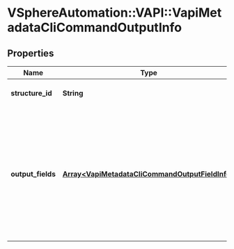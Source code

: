 # VSphereAutomation::VAPI::VapiMetadataCliCommandOutputInfo

## Properties
Name | Type | Description | Notes
------------ | ------------- | ------------- | -------------
**structure_id** | **String** | Name of the {@term structure}. | [optional] 
**output_fields** | [**Array&lt;VapiMetadataCliCommandOutputFieldInfo&gt;**](VapiMetadataCliCommandOutputFieldInfo.md) | The order in which the {@term fields} of the {@term structure} will be displayed by the CLI as well as the names used to display the {@term fields}. | [optional] 



